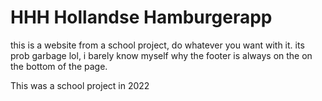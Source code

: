 # HHH Hollandse Hamburgerapp
this is a website from a school project, do whatever you want with it.
its prob garbage lol, i barely know myself why the footer is always on the on the bottom of the page.

This was a school project in 2022
